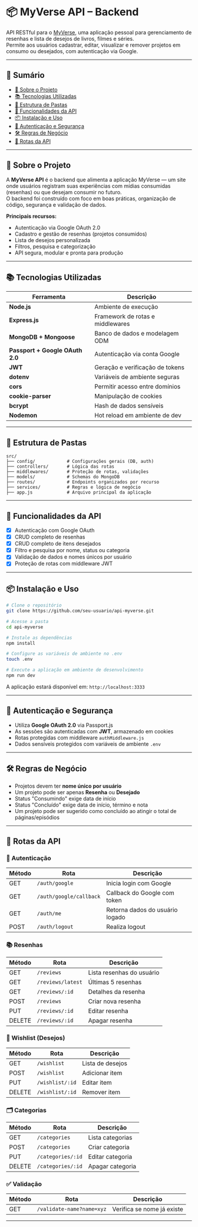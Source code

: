 # 📦 MyVerse API – Backend

API RESTful para o [MyVerse](https://github.com/Allysson-ryan/MyVerse-Interface), uma aplicação pessoal para gerenciamento de resenhas e lista de desejos de livros, filmes e séries.  
Permite aos usuários cadastrar, editar, visualizar e remover projetos em consumo ou desejados, com autenticação via Google.

---

## 📑 Sumário

- [🚀 Sobre o Projeto](#-sobre-o-projeto)
- [📚 Tecnologias Utilizadas](#-tecnologias-utilizadas)
- [📁 Estrutura de Pastas](#-estrutura-de-pastas)
- [📌 Funcionalidades da API](#-funcionalidades-da-api)
- [📦 Instalação e Uso](#-instalação-e-uso)
- [🔐 Autenticação e Segurança](#-autenticação-e-segurança)
- [🛠️ Regras de Negócio](#️-regras-de-negócio)
- [📮 Rotas da API](#-rotas-da-api)

---

## 🚀 Sobre o Projeto

A **MyVerse API** é o backend que alimenta a aplicação MyVerse — um site onde usuários registram suas experiências com mídias consumidas (resenhas) ou que desejam consumir no futuro.  
O backend foi construído com foco em boas práticas, organização de código, segurança e validação de dados.

**Principais recursos:**

- Autenticação via Google OAuth 2.0
- Cadastro e gestão de resenhas (projetos consumidos)
- Lista de desejos personalizada
- Filtros, pesquisa e categorização
- API segura, modular e pronta para produção

---

## 📚 Tecnologias Utilizadas

| Ferramenta                      | Descrição                        |
| ------------------------------- | -------------------------------- |
| **Node.js**                     | Ambiente de execução             |
| **Express.js**                  | Framework de rotas e middlewares |
| **MongoDB + Mongoose**          | Banco de dados e modelagem ODM   |
| **Passport + Google OAuth 2.0** | Autenticação via conta Google    |
| **JWT**                         | Geração e verificação de tokens  |
| **dotenv**                      | Variáveis de ambiente seguras    |
| **cors**                        | Permitir acesso entre domínios   |
| **cookie-parser**               | Manipulação de cookies           |
| **bcrypt**                      | Hash de dados sensíveis          |
| **Nodemon**                     | Hot reload em ambiente de dev    |

---

## 📁 Estrutura de Pastas

```
src/
├── config/            # Configurações gerais (DB, auth)
├── controllers/       # Lógica das rotas
├── middlewares/       # Proteção de rotas, validações
├── models/            # Schemas do MongoDB
├── routes/            # Endpoints organizados por recurso
├── services/          # Regras e lógica de negócio
├── app.js             # Arquivo principal da aplicação
```

---

## 📌 Funcionalidades da API

- [x] Autenticação com Google OAuth
- [x] CRUD completo de resenhas
- [x] CRUD completo de itens desejados
- [x] Filtro e pesquisa por nome, status ou categoria
- [x] Validação de dados e nomes únicos por usuário
- [x] Proteção de rotas com middleware JWT

---

## 📦 Instalação e Uso

```bash
# Clone o repositório
git clone https://github.com/seu-usuario/api-myverse.git

# Acesse a pasta
cd api-myverse

# Instale as dependências
npm install

# Configure as variáveis de ambiente no .env
touch .env
```

```bash
# Execute a aplicação em ambiente de desenvolvimento
npm run dev
```

A aplicação estará disponível em: `http://localhost:3333`

---

## 🔐 Autenticação e Segurança

- Utiliza **Google OAuth 2.0** via Passport.js
- As sessões são autenticadas com **JWT**, armazenado em cookies
- Rotas protegidas com middleware `authMiddleware.js`
- Dados sensíveis protegidos com variáveis de ambiente `.env`

---

## 🛠️ Regras de Negócio

- Projetos devem ter **nome único por usuário**
- Um projeto pode ser apenas **Resenha** ou **Desejado**
- Status "Consumindo" exige data de início
- Status "Concluído" exige data de início, término e nota
- Um projeto pode ser sugerido como concluído ao atingir o total de páginas/episódios

---

## 📮 Rotas da API

### 🔐 Autenticação

| Método | Rota                    | Descrição                       |
| ------ | ----------------------- | ------------------------------- |
| GET    | `/auth/google`          | Inicia login com Google         |
| GET    | `/auth/google/callback` | Callback do Google com token    |
| GET    | `/auth/me`              | Retorna dados do usuário logado |
| POST   | `/auth/logout`          | Realiza logout                  |

### 📚 Resenhas

| Método | Rota              | Descrição                 |
| ------ | ----------------- | ------------------------- |
| GET    | `/reviews`        | Lista resenhas do usuário |
| GET    | `/reviews/latest` | Últimas 5 resenhas        |
| GET    | `/reviews/:id`    | Detalhes da resenha       |
| POST   | `/reviews`        | Criar nova resenha        |
| PUT    | `/reviews/:id`    | Editar resenha            |
| DELETE | `/reviews/:id`    | Apagar resenha            |

### 🎯 Wishlist (Desejos)

| Método | Rota            | Descrição        |
| ------ | --------------- | ---------------- |
| GET    | `/wishlist`     | Lista de desejos |
| POST   | `/wishlist`     | Adicionar item   |
| PUT    | `/wishlist/:id` | Editar item      |
| DELETE | `/wishlist/:id` | Remover item     |

### 🗂️ Categorias

| Método | Rota              | Descrição        |
| ------ | ----------------- | ---------------- |
| GET    | `/categories`     | Lista categorias |
| POST   | `/categories`     | Criar categoria  |
| PUT    | `/categories/:id` | Editar categoria |
| DELETE | `/categories/:id` | Apagar categoria |

### ✅ Validação

| Método | Rota                      | Descrição                  |
| ------ | ------------------------- | -------------------------- |
| GET    | `/validate-name?name=xyz` | Verifica se nome já existe |

---
